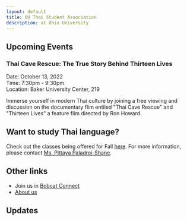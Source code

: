 ```yaml
---
layout: default
title: OU Thai Student Association
description: at Ohio University
---
```


## Upcoming Events

### Thai Cave Rescue: The True Story Behind Thirteen Lives

Date: October 13, 2022  
Time: 7:30pm - 9:30pm  
Location: Baker University Center, 219  

Immerse yourself in modern Thai culture by joining a free viewing and discussion on the documentary flim entiled "Thai Cave Rescue" and "Thirteen Lives" a feature flim directed by Ron Howard.

## Want to study Thai language?

Check out the classes being offered for Fall <a href="javascript:gtrc('https://langs.tsaou.page/courses')">here</a>. For more information, please contact <a href="javascript:gtrc('https://www.ohio.edu/cis/profile/paladroi')">Ms. Pittaya Paladroi-Shane</a>.

## Other links

- Join us in [Bobcat Connect](https://ohio.campuslabs.com/engage/organization/thai-student-association)
- [About us](./about.html)

## Updates

